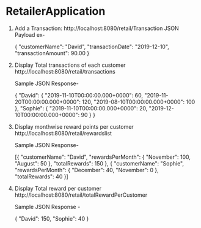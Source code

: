 # RetailerApplication

1. Add a Transaction: 
   http://localhost:8080/retail/Transaction
   JSON Payload ex-
   
   {
	    "customerName": "David",
	    "transactionDate": "2019-12-10",
	    "transactionAmount": 90.00
	 }
   
 2. Display Total transactions of each customer
    http://localhost:8080/retail/transactions
    
    Sample JSON Response- 
    
    {
    "David": {
        "2019-11-10T00:00:00.000+0000": 60,
        "2019-11-20T00:00:00.000+0000": 120,
        "2019-08-10T00:00:00.000+0000": 100
    },
    "Sophie": {
        "2019-11-10T00:00:00.000+0000": 20,
        "2019-12-10T00:00:00.000+0000": 90
    }
}
    
 3. Display monthwise reward points per customer
    http://localhost:8080/retail/rewardslist
    
    Sample JSON Response-
    
    [{
        "customerName": "David",
        "rewardsPerMonth": {
                 "November": 100,
                 "August": 50
    },
        "totalRewards": 150
    }, {
        "customerName": "Sophie",
        "rewardsPerMonth": {
                 "December": 40,
                 "November": 0
    },
        "totalRewards": 40
}]

4. Display Total reward per customer
   http://localhost:8080/retail/totalRewardPerCustomer
   
   Sample JSON Response - 
   
   {
        "David": 150,
        "Sophie": 40
  }

 

